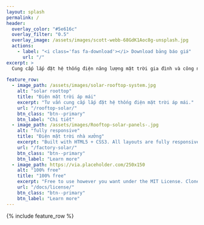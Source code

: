 ```yaml
---
layout: splash
permalink: /
header:
  overlay_color: "#5e616c"
  overlay_filter: "0.5"
  overlay_image: /assets/images/scott-webb-68GdK1Aoc8g-unsplash.jpg
  actions:
    - label: "<i class='fas fa-download'></i> Download bảng báo giá"
      url: "/"
excerpt: >
  Cung cấp lắp đặt hệ thống điện năng lượng mặt trời gia đình và công nghiệp.<br />
  
feature_row:
  - image_path: /assets/images/solar-rooftop-system.jpg
    alt: "solar roottop"
    title: "Điện mặt trời áp mái"
    excerpt: "Tư vấn cung cấp lắp đặt hệ thống điện mặt trời áp mái."
    url: "/rooftop-solar/"
    btn_class: "btn--primary"
    btn_label: "Chi tiết"
  - image_path: /assets/images/Rooftop-solar-panels-.jpg
    alt: "fully responsive"
    title: "Điện mặt trời nhà xưởng"
    excerpt: "Built with HTML5 + CSS3. All layouts are fully responsive with helpers to augment your content."
    url: "/factory-solar/"
    btn_class: "btn--primary"
    btn_label: "Learn more"
  - image_path: https://via.placeholder.com/250x150
    alt: "100% free"
    title: "100% free"
    excerpt: "Free to use however you want under the MIT License. Clone it, fork it, customize it... whatever!"
    url: "/docs/license/"
    btn_class: "btn--primary"
    btn_label: "Learn more"      
---
```


{% include feature_row %}
